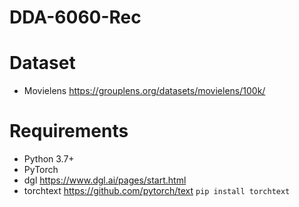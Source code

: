 # DDA-6060-Rec

# Dataset
- Movielens 
https://grouplens.org/datasets/movielens/100k/

# Requirements
- Python 3.7+
- PyTorch
- dgl https://www.dgl.ai/pages/start.html
- torchtext  https://github.com/pytorch/text  `pip install torchtext
`
